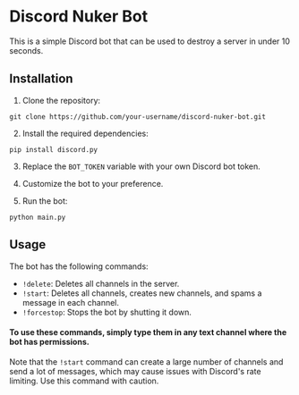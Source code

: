 # Discord Nuker Bot

This is a simple Discord bot that can be used to destroy a server in under 10 seconds. 

## Installation

1. Clone the repository:
```
git clone https://github.com/your-username/discord-nuker-bot.git
```

2. Install the required dependencies:
```
pip install discord.py
```

3. Replace the `BOT_TOKEN` variable with your own Discord bot token.

4. Customize the bot to your preference.

5. Run the bot:
```
python main.py
```

## Usage

The bot has the following commands:

- `!delete`: Deletes all channels in the server.
- `!start`: Deletes all channels, creates new channels, and spams a message in each channel.
- `!forcestop`: Stops the bot by shutting it down.

#### To use these commands, simply type them in any text channel where the bot has permissions.

Note that the `!start` command can create a large number of channels and send a lot of messages, which may cause issues with Discord's rate limiting. Use this command with caution.
